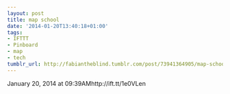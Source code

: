 ```yaml
---
layout: post
title: map school
date: '2014-01-20T13:40:18+01:00'
tags:
- IFTTT
- Pinboard
- map
- tech
tumblr_url: http://fabiantheblind.tumblr.com/post/73941364905/map-school
---
```

January 20, 2014 at 09:39AMhttp://ift.tt/1e0VLen
